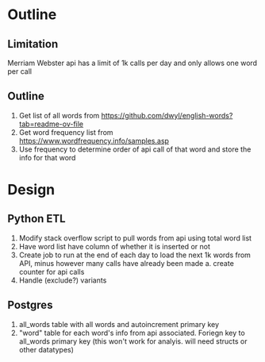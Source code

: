 # Outline

## Limitation
Merriam Webster api has a limit of 1k calls per day and only allows one word per call

## Outline
1. Get list of all words from https://github.com/dwyl/english-words?tab=readme-ov-file
2. Get word frequency list from https://www.wordfrequency.info/samples.asp
3. Use frequency to determine order of api call of that word and store the info for that word

# Design

## Python ETL
1. Modify stack overflow script to pull words from api using total word list
2. Have word list have column of whether it is inserted or not
3. Create job to run at the end of each day to load the next 1k words from API, minus however many calls have already been made
  a. create counter for api calls
4. Handle (exclude?) variants

## Postgres
1. all_words table with all words and autoincrement primary key
2. "word" table for each word's info from api associated. Foriegn key to all_words primary key (this won't work for analyis. will need structs or other datatypes)
